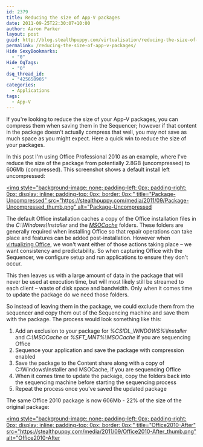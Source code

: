 ```yaml
---
id: 2379
title: Reducing the size of App-V packages
date: 2011-09-25T22:30:07+10:00
author: Aaron Parker
layout: post
guid: http://blog.stealthpuppy.com/virtualisation/reducing-the-size-of-app-v-packages/
permalink: /reducing-the-size-of-app-v-packages/
Hide SexyBookmarks:
  - "0"
Hide OgTags:
  - "0"
dsq_thread_id:
  - "425658905"
categories:
  - Applications
tags:
  - App-V
---
```

If you're looking to reduce the size of your App-V packages, you can compress them when saving them in the Sequencer; however if that content in the package doesn't actually compress that well, you may not save as much space as you might expect. Here a quick win to reduce the size of your packages.

In this post I'm using Office Professional 2010 as an example, where I've reduce the size of the package from potentially 2.8GB (uncompressed) to 606Mb (compressed). This screenshot shows a default install left uncompressed:

[<img style="background-image: none; padding-left: 0px; padding-right: 0px; display: inline; padding-top: 0px; border: 0px;" title="Package-Uncompressed" src="https://stealthpuppy.com/media/2011/09/Package-Uncompressed_thumb.png" alt="Package-Uncompressed]({{site.baseurl}}/media/2011/09/Package-Uncompressed.png)

The default Office installation caches a copy of the Office installation files in the _C:\Windows\Installer_ and the _[MSOCache](http://support.microsoft.com/kb/825933)_ folders. These folders are generally required when installing Office so that repair operations can take place and features can be added post-installation. However when [virtualizing Office](http://support.microsoft.com/kb/983462), we won't want either of those actions taking place – we want consistency and predictability. So when capturing Office with the Sequencer, we configure setup and run applications to ensure they don't occur.

This then leaves us with a large amount of data in the package that will never be used at execution time, but will most likely still be streamed to each client – waste of disk space and bandwidth. Only when it comes time to update the package do we need those folders.

So instead of leaving them in the package, we could exclude them from the sequencer and copy them out of the Sequencing machine and save them with the package. The process would look something like this:

  1. Add an exclusion to your package for _%CSIDL_WINDOWS%\Installer_ and _C:\MSOCache_ or _%SFT_MNT%\MSOCache_ if you are sequencing Office
  2. Sequence your application and save the package with compression enabled
  3. Save the package to the Content share along with a copy of C:\Windows\Installer and MSOCache, if you are sequencing Office
  4. When it comes time to update the package, copy the folders back into the sequencing machine before starting the sequencing process
  5. Repeat the process once you've saved the updated package

The same Office 2010 package is now 606Mb - 22% of the size of the original package:

[<img style="background-image: none; padding-left: 0px; padding-right: 0px; display: inline; padding-top: 0px; border: 0px;" title="Office2010-After" src="https://stealthpuppy.com/media/2011/09/Office2010-After_thumb.png" alt="Office2010-After]({{site.baseurl}}/media/2011/09/Office2010-After.png)